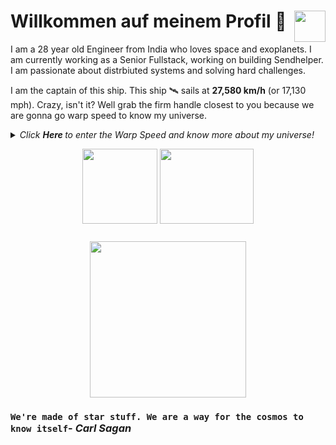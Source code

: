 # Willkommen auf meinem Profil <img align="right" src="https://media.giphy.com/media/LmNwrBhejkK9EFP504/giphy.gif" width="50" height="50" />🚀

I am a 28 year old Engineer from India who loves space and exoplanets. I am currently working as a Senior Fullstack, working on building Sendhelper. I am passionate about distrbiuted systems and solving hard challenges.

I am the captain of this ship. This ship 🛰️ sails at __27,580 km/h__ (or 17,130 mph). Crazy, isn't it? Well grab the firm handle closest to you because we are gonna go warp speed to know my universe.
  
<details>
  <summary><i> Click <b> Here </b> to enter the Warp Speed and know more about my universe! </i>
<p align="center">  
  <img align="middle" src="https://media.giphy.com/media/26uf9QPzzlKPvQG5O/giphy.gif" width="120" height="120" />
  <img align="middle" src="https://media.giphy.com/media/USt6UttIL6e8hsK5Q7/giphy.gif" width="150" height="120" /> 
</p> </summary>  




<p align="center">
  <img align="right" src="https://media.giphy.com/media/j2NDJZct5aXPzQItQ9/giphy.gif" width="300" height="300" />
</p>

- 🌌 I’m currently working at [Sendhelper](https://sendhelper.com) as a Senior Fullstack 
- 👯 I am currently working on building scalable backend systems which can handle massive load and still provide <200ms response time. Exciting isn't it?
- 👯 I’m happy to collaborate on any projects related to (but not limited to) scalable API's development, Distriuted backend systems.
- ✨ Pronouns: He/him
- 🛸 Fun fact: I can code without coffee
- 🎼 Hobbies: Gym, Travelling, connecting with people.

![Shubham's github stats](https://github-readme-stats.vercel.app/api?username=shubhamsapra97&show_icons=true&hide_border=true)

We have speed and warped through my universe. Want to unveil your own universe? Contact me at: <a href="https://www.linkedin.com/in/shubham-sapra-131696112/">
  <img align="right" alt="LinkedIn" width="30px" src="https://cdn.jsdelivr.net/npm/simple-icons@3.1.0/icons/linkedin.svg" />
</a>
<a href="mailto:shubham.sapra97@gmail.com">
  <img align="right" alt="Gmail" width="30px" src="https://cdn.jsdelivr.net/npm/simple-icons@3.1.0/icons/gmail.svg" />
</a>
### <img src="https://media.giphy.com/media/VgCDAzcKvsR6OM0uWg/giphy.gif" width="50"> A little more about me...  

```javascript
const shubham = {
  code: [React, NodeJS, Python, Flutter],
  tools: [NodeJS, Flask, GraphQL],
  databases: [MongoDB],
  caches: [Redis],
  queues: [Kafka],
  architecture: ["microservices", "event-driven", "design system pattern"]
}
```
</details>


<p align="center">
<img align="middle" src="https://media.giphy.com/media/26AHqZycSplGWWPAI/giphy.gif" width="250" height="250" />
</p>

### `We're made of star stuff. We are a way for the cosmos to know itself`- _Carl Sagan_
